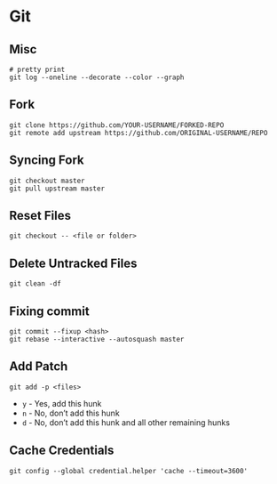 # Git

## Misc
```shell
# pretty print
git log --oneline --decorate --color --graph
```

## Fork
```shell
git clone https://github.com/YOUR-USERNAME/FORKED-REPO
git remote add upstream https://github.com/ORIGINAL-USERNAME/REPO
```

## Syncing Fork
```shell
git checkout master
git pull upstream master
```

## Reset Files
```shell
git checkout -- <file or folder>
```

## Delete Untracked Files
```shell
git clean -df
```

## Fixing commit
```shell
git commit --fixup <hash>
git rebase --interactive --autosquash master
```

## Add Patch
```shell
git add -p <files>
```
- `y` - Yes, add this hunk
- `n` - No, don’t add this hunk
- `d` - No, don’t add this hunk and all other remaining hunks


## Cache Credentials
```shell
git config --global credential.helper 'cache --timeout=3600'
```
